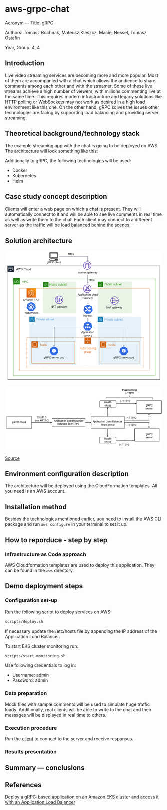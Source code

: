 # aws-grpc-chat

Acronym &mdash; Title: gRPC

Authors: Tomasz Bochnak, Mateusz Kleszcz, Maciej Nessel, Tomasz Ostafin

Year, Group: 4, 4

## Introduction
Live video streaming services are becoming more and more popular. Most of them are accompanied with a chat which allows the audience to share comments among each other and with the streamer. Some of these live streams achieve a high number of viewers, with millions commenting live at the same time. This requires modern infrastructure and legacy solutions like HTTP polling or WebSockets may not work as desired in a high load environment like this one. On the other hand, gRPC solves the issues other technologies are facing by supporting load balancing and providing server streaming.

## Theoretical background/technology stack
The example streaming app with the chat is going to be deployed on AWS. The architecture will look something like this:

Additionally to gRPC, the following technologies will be used:
- Docker
- Kubernetes
- Helm

## Case study concept description
Clients will enter a web page on which a chat is present. They will automatically connect to it and will be able to see live comments in real time as well as write them to the chat. Each client may connect to a different server as the traffic will be load balanced behind the scenes.

## Solution architecture
![aws architecture](./docs/aws-architecture.png "AWS Architecture")

![workflow](./docs/workflow.png "Workflow")

[Source](https://docs.aws.amazon.com/prescriptive-guidance/latest/patterns/deploy-a-grpc-based-application-on-an-amazon-eks-cluster-and-access-it-with-an-application-load-balancer.html#deploy-a-grpc-based-application-on-an-amazon-eks-cluster-and-access-it-with-an-application-load-balancer-architecture)

## Environment configuration description
The architecture will be deployed using the CloudFormation templates. All you need is an AWS account.

## Installation method
Besides the technologies mentioned earlier, uou need to install the AWS CLI package and run `aws configure` in your terminal to set it up.

## How to reporduce - step by step
### Infrastructure as Code approach
AWS Cloudformation templates are used to deploy this application. They can be found in the `aws` directory.

## Demo deployment steps
### Configuration set-up
Run the following script to deploy services on AWS:
```bash
scripts/deploy.sh
```
If necessary update the /etc/hosts file by appending the IP address of the Application Load Balancer.

To start EKS cluster monitoring run:
```bash
scripts/start-monitoring.sh
```
Use following credentials to log in:
- Username: admin
- Password: admin

### Data preparation
Mock files with sample comments will be used to simulate huge traffic loads. Additionally, real clients will be able to write to the chat and their messages will be displayed in real time to others.

### Execution procedure
Run the [client](./app/helloworld_client_ssl.py) to connect to the server and receive responses.

### Results presentation

## Summary &mdash; conclusions

## References
[Deploy a gRPC-based application on an Amazon EKS cluster and access it with an Application Load Balancer](https://docs.aws.amazon.com/prescriptive-guidance/latest/patterns/deploy-a-grpc-based-application-on-an-amazon-eks-cluster-and-access-it-with-an-application-load-balancer.html)
